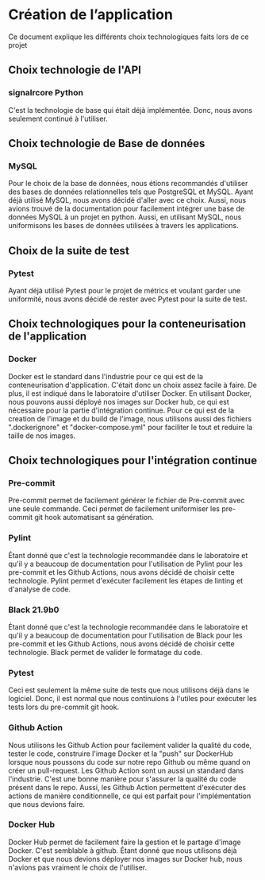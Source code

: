 # Création de l’application

Ce document explique les différents choix technologiques faits lors de ce projet

## Choix technologie de l'API

### signalrcore Python
C'est la technologie de base qui était déjà implémentée. Donc, nous avons seulement
continué à l'utiliser.

## Choix technologie de Base de données

### MySQL
Pour le choix de la base de données, nous étions recommandés d'utiliser des bases de 
données relationnelles tels que  PostgreSQL et MySQL. Ayant déjà utilisé MySQL, nous 
avons décidé d'aller avec ce choix. Aussi, nous avions trouvé de la documentation 
pour facilement intégrer une base de données MySQL à un projet en python. Aussi, en
utilisant MySQL, nous uniformisons les bases de données utilisées à travers les 
applications.

## Choix de la suite de test

### Pytest
Ayant déjà utilisé Pytest pour le projet de métrics et voulant garder une uniformité,
nous avons décidé de rester avec Pytest pour la suite de test.

## Choix technologiques pour la conteneurisation de l'application

### Docker
Docker est le standard dans l'industrie pour ce qui est de la conteneurisation 
d'application. C'était donc un choix assez facile à faire. De plus, il est indiqué
dans le laboratoire d'utiliser Docker. En utilisant Docker, nous pouvons aussi
déployé nos images sur Docker hub, ce qui est nécessaire pour la partie d'intégration
continue. Pour ce qui est de la creation de l'image et du build de l'image, nous 
utilisons aussi des fichiers ".dockerignore" et "docker-compose.yml" pour faciliter
le tout et reduire la taille de nos images.

## Choix technologiques pour l'intégration continue

### Pre-commit
Pre-commit permet de facilement générer le fichier de Pre-commit avec une seule 
commande. Ceci permet de facilement uniformiser les pre-commit git hook 
automatisant sa génération.

### Pylint
Étant donné que c'est la technologie recommandée dans le laboratoire et qu'il y a 
beaucoup de documentation pour l'utilisation de Pylint pour les pre-commit et les 
Github Actions, nous avons décidé de choisir cette technologie. Pylint permet 
d'exécuter facilement les étapes de linting et d'analyse de code.

### Black 21.9b0
Étant donné que c'est la technologie recommandée dans le laboratoire et qu'il y a 
beaucoup de documentation pour l'utilisation de Black pour les pre-commit et les 
Github Actions, nous avons décidé de choisir cette technologie. Black permet de 
valider le formatage du code.

### Pytest
Ceci est seulement la même suite de tests que nous utilisons déjà dans le logiciel.
Donc, il est normal que nous continuions à l'utiles pour exécuter les tests lors du
pre-commit git hook.

### Github Action
Nous utilisons les Github Action pour facilement valider la qualité du code,
tester le code, construire l'image Docker et la "push" sur DockerHub lorsque nous 
poussons du code sur notre repo Github ou même quand on créer un pull-request. Les 
Github Action sont un aussi un standard dans l'industrie. C'est une bonne manière 
pour s'assurer la qualité du code présent dans le repo. Aussi, les Github Action 
permettent d'exécuter des actions de manière conditionnelle, ce qui est parfait pour
l'implémentation que nous devions faire.

### Docker Hub
Docker Hub permet de facilement faire la gestion et le partage d'image Docker. C'est 
semblable à github. Étant donné que nous utilisons déjà Docker et que nous devions 
déployer nos images sur Docker hub, nous n'avions pas vraiment le choix de l'utiliser.